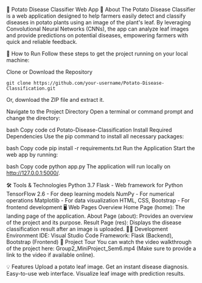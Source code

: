 🌿 Potato Disease Classifier Web App
📖 About
The Potato Disease Classifier is a web application designed to help farmers easily detect and classify diseases in potato plants using an image of the plant's leaf. By leveraging Convolutional Neural Networks (CNNs), the app can analyze leaf images and provide predictions on potential diseases, empowering farmers with quick and reliable feedback.

🚀 How to Run
Follow these steps to get the project running on your local machine:

Clone or Download the Repository

```git clone https://github.com/your-username/Potato-Disease-Classification.git```


Or, download the ZIP file and extract it.

Navigate to the Project Directory Open a terminal or command prompt and change the directory:

bash
Copy code
cd Potato-Disease-Classification
Install Required Dependencies Use the pip command to install all necessary packages:

bash
Copy code
pip install -r requirements.txt
Run the Application Start the web app by running:

bash
Copy code
python app.py
The application will run locally on http://127.0.0.1:5000/.

🛠️ Tools & Technologies
Python 3.7
Flask - Web framework for Python
TensorFlow 2.6 - For deep learning models
NumPy - For numerical operations
Matplotlib - For data visualization
HTML, CSS, Bootstrap - For frontend development
🖥️ Web Pages Overview
Home Page (home): The landing page of the application.
About Page (about): Provides an overview of the project and its purpose.
Result Page (res): Displays the disease classification result after an image is uploaded.
🧑‍💻 Development Environment
IDE: Visual Studio Code
Framework: Flask (Backend), Bootstrap (Frontend)
🎥 Project Tour
You can watch the video walkthrough of the project here: Group2_MiniProject_Sem6.mp4 (Make sure to provide a link to the video if available online).

💡 Features
Upload a potato leaf image.
Get an instant disease diagnosis.
Easy-to-use web interface.
Visualize leaf image with prediction results.
